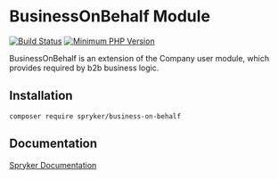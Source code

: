 # BusinessOnBehalf Module
[![Build Status](https://travis-ci.org/spryker/business-on-behalf.svg)](https://travis-ci.org/spryker/business-on-behalf)
[![Minimum PHP Version](https://img.shields.io/badge/php-%3E%3D%207.2-8892BF.svg)](https://php.net/)

BusinessOnBehalf is an extension of the Company user module, which provides required by b2b business logic.

## Installation

```
composer require spryker/business-on-behalf
```

## Documentation

[Spryker Documentation](https://academy.spryker.com/developing_with_spryker/module_guide/modules.html)
